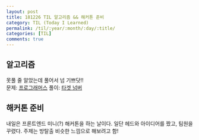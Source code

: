 ```yaml
---
layout: post
title: 181226 TIL 알고리즘 && 해커톤 준비
category: TIL (Today I Learned)
permalink: /til/:year/:month/:day/:title/
categories: [TIL]
comments: true
---
```


## 알고리즘 

못풀 줄 알았는데 풀어서 넘 기쁘닷!! <br> 
문제: [프로그래머스](https://programmers.co.kr/learn/courses/30/lessons/43165?language=javascript) 풀이: [타겟 넘버](https://gist.github.com/developersoom/c4724de20b80240c5d747d8e51b07964)

## 해커톤 준비

내일은 프론트엔드 미니(?) 해커톤을 하는 날이다. 일단 헤드와 아이디어를 짰고, 팀원을 꾸렸다. 주제는 방탈출 비슷한 느낌으로 해보려고 함! 

